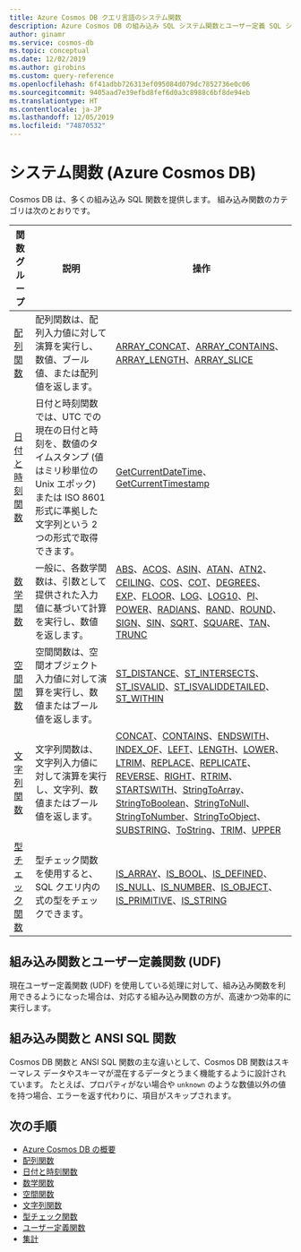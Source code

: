 ```yaml
---
title: Azure Cosmos DB クエリ言語のシステム関数
description: Azure Cosmos DB の組み込み SQL システム関数とユーザー定義 SQL システム関数について説明します。
author: ginamr
ms.service: cosmos-db
ms.topic: conceptual
ms.date: 12/02/2019
ms.author: girobins
ms.custom: query-reference
ms.openlocfilehash: 6f41adbb726313ef095084d079dc7852736e0c06
ms.sourcegitcommit: 9405aad7e39efbd8fef6d0a3c8988c6bf8de94eb
ms.translationtype: HT
ms.contentlocale: ja-JP
ms.lasthandoff: 12/05/2019
ms.locfileid: "74870532"
---
```

# <a name="system-functions-azure-cosmos-db"></a>システム関数 (Azure Cosmos DB)

 Cosmos DB は、多くの組み込み SQL 関数を提供します。 組み込み関数のカテゴリは次のとおりです。  
  
|関数グループ|説明|操作|  
|--------------|-----------------|-----------------| 
|[配列関数](sql-query-array-functions.md)|配列関数は、配列入力値に対して演算を実行し、数値、ブール値、または配列値を返します。 | [ARRAY_CONCAT](sql-query-array-concat.md)、[ARRAY_CONTAINS](sql-query-array-contains.md)、[ARRAY_LENGTH](sql-query-array-length.md)、[ARRAY_SLICE](sql-query-array-slice.md) |
|[日付と時刻関数](sql-query-date-time-functions.md)|日付と時刻関数では、UTC での現在の日付と時刻を、数値のタイムスタンプ (値はミリ秒単位の Unix エポック) または ISO 8601 形式に準拠した文字列という 2 つの形式で取得できます。 | [GetCurrentDateTime](sql-query-getcurrentdatetime.md)、[GetCurrentTimestamp](sql-query-getcurrenttimestamp.md) |
|[数学関数](sql-query-mathematical-functions.md)|一般に、各数学関数は、引数として提供された入力値に基づいて計算を実行し、数値を返します。 | [ABS](sql-query-abs.md)、[ACOS](sql-query-acos.md)、[ASIN](sql-query-asin.md)、[ATAN](sql-query-atan.md)、[ATN2](sql-query-atn2.md)、[CEILING](sql-query-ceiling.md)、[COS](sql-query-cos.md)、[COT](sql-query-cot.md)、[DEGREES](sql-query-degrees.md)、[EXP](sql-query-exp.md)、[FLOOR](sql-query-floor.md)、[LOG](sql-query-log.md)、[LOG10](sql-query-log10.md)、[PI](sql-query-pi.md)、[POWER](sql-query-power.md)、[RADIANS](sql-query-radians.md)、[RAND](sql-query-rand.md)、[ROUND](sql-query-round.md)、[SIGN](sql-query-sign.md)、[SIN](sql-query-sin.md)、[SQRT](sql-query-sqrt.md)、[SQUARE](sql-query-square.md)、[TAN](sql-query-tan.md)、[TRUNC](sql-query-trunc.md) |
|[空間関数](sql-query-spatial-functions.md)|空間関数は、空間オブジェクト入力値に対して演算を実行し、数値またはブール値を返します。 | [ST_DISTANCE](sql-query-st-distance.md)、[ST_INTERSECTS](sql-query-st-intersects.md)、[ST_ISVALID](sql-query-st-isvalid.md)、[ST_ISVALIDDETAILED](sql-query-st-isvaliddetailed.md)、[ST_WITHIN](sql-query-st-within.md) |
|[文字列関数](sql-query-string-functions.md)|文字列関数は、文字列入力値に対して演算を実行し、文字列、数値またはブール値を返します。 | [CONCAT](sql-query-concat.md)、[CONTAINS](sql-query-contains.md)、[ENDSWITH](sql-query-endswith.md)、[INDEX_OF](sql-query-index-of.md)、[LEFT](sql-query-left.md)、[LENGTH](sql-query-length.md)、[LOWER](sql-query-lower.md)、[LTRIM](sql-query-ltrim.md)、[REPLACE](sql-query-replace.md)、[REPLICATE](sql-query-replicate.md)、[REVERSE](sql-query-reverse.md)、[RIGHT](sql-query-right.md)、[RTRIM](sql-query-rtrim.md)、[STARTSWITH](sql-query-startswith.md)、[StringToArray](sql-query-stringtoarray.md)、[StringToBoolean](sql-query-stringtoboolean.md)、[StringToNull](sql-query-stringtonull.md)、[StringToNumber](sql-query-stringtonumber.md)、[StringToObject](sql-query-stringtoobject.md)、[SUBSTRING](sql-query-substring.md)、[ToString](sql-query-tostring.md)、[TRIM](sql-query-trim.md)、[UPPER](sql-query-upper.md) |
|[型チェック関数](sql-query-type-checking-functions.md)|型チェック関数を使用すると、SQL クエリ内の式の型をチェックできます。 | [IS_ARRAY](sql-query-is-array.md)、[IS_BOOL](sql-query-is-bool.md)、[IS_DEFINED](sql-query-is-defined.md)、[IS_NULL](sql-query-is-null.md)、[IS_NUMBER](sql-query-is-number.md)、[IS_OBJECT](sql-query-is-object.md)、[IS_PRIMITIVE](sql-query-is-primitive.md)、[IS_STRING](sql-query-is-string.md) |

## <a name="built-in-versus-user-defined-functions-udfs"></a>組み込み関数とユーザー定義関数 (UDF)

現在ユーザー定義関数 (UDF) を使用している処理に対して、組み込み関数を利用できるようになった場合は、対応する組み込み関数の方が、高速かつ効率的に実行します。

## <a name="built-in-versus-ansi-sql-functions"></a>組み込み関数と ANSI SQL 関数

Cosmos DB 関数と ANSI SQL 関数の主な違いとして、Cosmos DB 関数はスキーマレス データやスキーマが混在するデータとうまく機能するように設計されています。 たとえば、プロパティがない場合や `unknown` のような数値以外の値を持つ場合、エラーを返す代わりに、項目がスキップされます。

## <a name="next-steps"></a>次の手順

- [Azure Cosmos DB の概要](introduction.md)
- [配列関数](sql-query-array-functions.md)
- [日付と時刻関数](sql-query-date-time-functions.md)
- [数学関数](sql-query-mathematical-functions.md)
- [空間関数](sql-query-spatial-functions.md)
- [文字列関数](sql-query-string-functions.md)
- [型チェック関数](sql-query-type-checking-functions.md)
- [ユーザー定義関数](sql-query-udfs.md)
- [集計](sql-query-aggregates.md)
